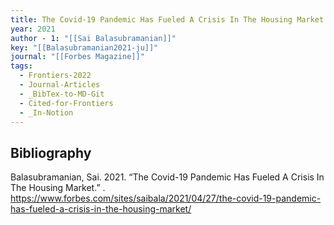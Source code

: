 ```yaml
---
title: The Covid-19 Pandemic Has Fueled A Crisis In The Housing Market
year: 2021
author - 1: "[[Sai Balasubramanian]]"
key: "[[Balasubramanian2021-ju]]"
journal: "[[Forbes Magazine]]"
tags:
  - Frontiers-2022
  - Journal-Articles
  - _BibTex-to-MD-Git
  - Cited-for-Frontiers
  - _In-Notion
---
```


## Bibliography
Balasubramanian, Sai. 2021. “The Covid-19 Pandemic Has Fueled A Crisis In The Housing Market.” . https://www.forbes.com/sites/saibala/2021/04/27/the-covid-19-pandemic-has-fueled-a-crisis-in-the-housing-market/
